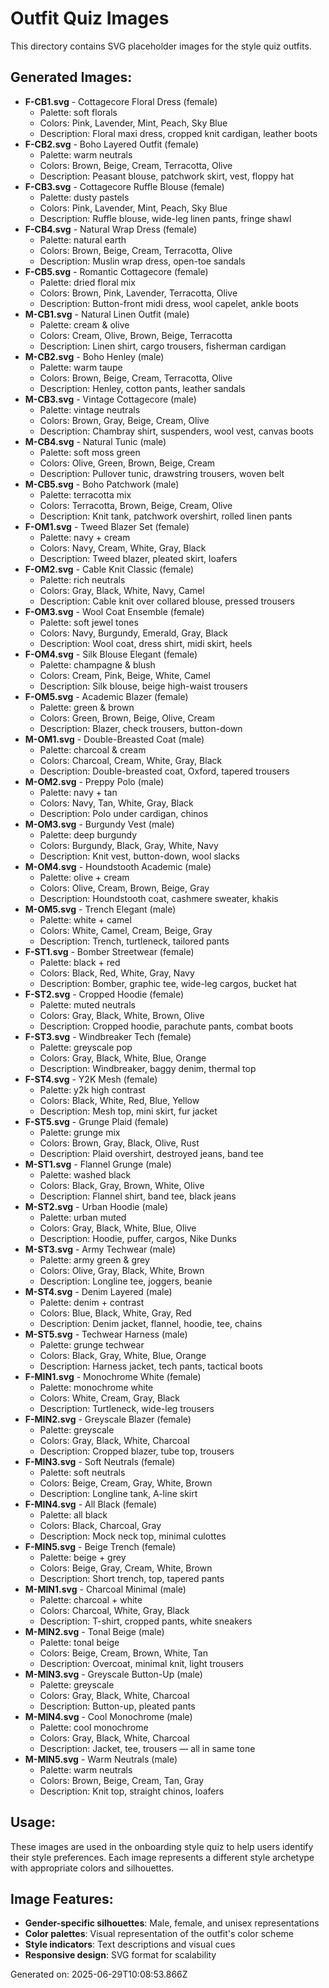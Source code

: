 # Outfit Quiz Images

This directory contains SVG placeholder images for the style quiz outfits.

## Generated Images:

- **F-CB1.svg** - Cottagecore Floral Dress (female)
  - Palette: soft florals
  - Colors: Pink, Lavender, Mint, Peach, Sky Blue
  - Description: Floral maxi dress, cropped knit cardigan, leather boots
- **F-CB2.svg** - Boho Layered Outfit (female)
  - Palette: warm neutrals
  - Colors: Brown, Beige, Cream, Terracotta, Olive
  - Description: Peasant blouse, patchwork skirt, vest, floppy hat
- **F-CB3.svg** - Cottagecore Ruffle Blouse (female)
  - Palette: dusty pastels
  - Colors: Pink, Lavender, Mint, Peach, Sky Blue
  - Description: Ruffle blouse, wide-leg linen pants, fringe shawl
- **F-CB4.svg** - Natural Wrap Dress (female)
  - Palette: natural earth
  - Colors: Brown, Beige, Cream, Terracotta, Olive
  - Description: Muslin wrap dress, open-toe sandals
- **F-CB5.svg** - Romantic Cottagecore (female)
  - Palette: dried floral mix
  - Colors: Brown, Pink, Lavender, Terracotta, Olive
  - Description: Button-front midi dress, wool capelet, ankle boots
- **M-CB1.svg** - Natural Linen Outfit (male)
  - Palette: cream & olive
  - Colors: Cream, Olive, Brown, Beige, Terracotta
  - Description: Linen shirt, cargo trousers, fisherman cardigan
- **M-CB2.svg** - Boho Henley (male)
  - Palette: warm taupe
  - Colors: Brown, Beige, Cream, Terracotta, Olive
  - Description: Henley, cotton pants, leather sandals
- **M-CB3.svg** - Vintage Cottagecore (male)
  - Palette: vintage neutrals
  - Colors: Brown, Gray, Beige, Cream, Olive
  - Description: Chambray shirt, suspenders, wool vest, canvas boots
- **M-CB4.svg** - Natural Tunic (male)
  - Palette: soft moss green
  - Colors: Olive, Green, Brown, Beige, Cream
  - Description: Pullover tunic, drawstring trousers, woven belt
- **M-CB5.svg** - Boho Patchwork (male)
  - Palette: terracotta mix
  - Colors: Terracotta, Brown, Beige, Cream, Olive
  - Description: Knit tank, patchwork overshirt, rolled linen pants
- **F-OM1.svg** - Tweed Blazer Set (female)
  - Palette: navy + cream
  - Colors: Navy, Cream, White, Gray, Black
  - Description: Tweed blazer, pleated skirt, loafers
- **F-OM2.svg** - Cable Knit Classic (female)
  - Palette: rich neutrals
  - Colors: Gray, Black, White, Navy, Camel
  - Description: Cable knit over collared blouse, pressed trousers
- **F-OM3.svg** - Wool Coat Ensemble (female)
  - Palette: soft jewel tones
  - Colors: Navy, Burgundy, Emerald, Gray, Black
  - Description: Wool coat, dress shirt, midi skirt, heels
- **F-OM4.svg** - Silk Blouse Elegant (female)
  - Palette: champagne & blush
  - Colors: Cream, Pink, Beige, White, Camel
  - Description: Silk blouse, beige high-waist trousers
- **F-OM5.svg** - Academic Blazer (female)
  - Palette: green & brown
  - Colors: Green, Brown, Beige, Olive, Cream
  - Description: Blazer, check trousers, button-down
- **M-OM1.svg** - Double-Breasted Coat (male)
  - Palette: charcoal & cream
  - Colors: Charcoal, Cream, White, Gray, Black
  - Description: Double-breasted coat, Oxford, tapered trousers
- **M-OM2.svg** - Preppy Polo (male)
  - Palette: navy + tan
  - Colors: Navy, Tan, White, Gray, Black
  - Description: Polo under cardigan, chinos
- **M-OM3.svg** - Burgundy Vest (male)
  - Palette: deep burgundy
  - Colors: Burgundy, Black, Gray, White, Navy
  - Description: Knit vest, button-down, wool slacks
- **M-OM4.svg** - Houndstooth Academic (male)
  - Palette: olive + cream
  - Colors: Olive, Cream, Brown, Beige, Gray
  - Description: Houndstooth coat, cashmere sweater, khakis
- **M-OM5.svg** - Trench Elegant (male)
  - Palette: white + camel
  - Colors: White, Camel, Cream, Beige, Gray
  - Description: Trench, turtleneck, tailored pants
- **F-ST1.svg** - Bomber Streetwear (female)
  - Palette: black + red
  - Colors: Black, Red, White, Gray, Navy
  - Description: Bomber, graphic tee, wide-leg cargos, bucket hat
- **F-ST2.svg** - Cropped Hoodie (female)
  - Palette: muted neutrals
  - Colors: Gray, Black, White, Brown, Olive
  - Description: Cropped hoodie, parachute pants, combat boots
- **F-ST3.svg** - Windbreaker Tech (female)
  - Palette: greyscale pop
  - Colors: Gray, Black, White, Blue, Orange
  - Description: Windbreaker, baggy denim, thermal top
- **F-ST4.svg** - Y2K Mesh (female)
  - Palette: y2k high contrast
  - Colors: Black, White, Red, Blue, Yellow
  - Description: Mesh top, mini skirt, fur jacket
- **F-ST5.svg** - Grunge Plaid (female)
  - Palette: grunge mix
  - Colors: Brown, Gray, Black, Olive, Rust
  - Description: Plaid overshirt, destroyed jeans, band tee
- **M-ST1.svg** - Flannel Grunge (male)
  - Palette: washed black
  - Colors: Black, Gray, Brown, White, Olive
  - Description: Flannel shirt, band tee, black jeans
- **M-ST2.svg** - Urban Hoodie (male)
  - Palette: urban muted
  - Colors: Gray, Black, White, Blue, Olive
  - Description: Hoodie, puffer, cargos, Nike Dunks
- **M-ST3.svg** - Army Techwear (male)
  - Palette: army green & grey
  - Colors: Olive, Gray, Black, White, Brown
  - Description: Longline tee, joggers, beanie
- **M-ST4.svg** - Denim Layered (male)
  - Palette: denim + contrast
  - Colors: Blue, Black, White, Gray, Red
  - Description: Denim jacket, flannel, hoodie, tee, chains
- **M-ST5.svg** - Techwear Harness (male)
  - Palette: grunge techwear
  - Colors: Black, Gray, White, Blue, Orange
  - Description: Harness jacket, tech pants, tactical boots
- **F-MIN1.svg** - Monochrome White (female)
  - Palette: monochrome white
  - Colors: White, Cream, Gray, Black
  - Description: Turtleneck, wide-leg trousers
- **F-MIN2.svg** - Greyscale Blazer (female)
  - Palette: greyscale
  - Colors: Gray, Black, White, Charcoal
  - Description: Cropped blazer, tube top, trousers
- **F-MIN3.svg** - Soft Neutrals (female)
  - Palette: soft neutrals
  - Colors: Beige, Cream, Gray, White, Brown
  - Description: Longline tank, A-line skirt
- **F-MIN4.svg** - All Black (female)
  - Palette: all black
  - Colors: Black, Charcoal, Gray
  - Description: Mock neck top, minimal culottes
- **F-MIN5.svg** - Beige Trench (female)
  - Palette: beige + grey
  - Colors: Beige, Gray, Cream, White, Brown
  - Description: Short trench, top, tapered pants
- **M-MIN1.svg** - Charcoal Minimal (male)
  - Palette: charcoal + white
  - Colors: Charcoal, White, Gray, Black
  - Description: T-shirt, cropped pants, white sneakers
- **M-MIN2.svg** - Tonal Beige (male)
  - Palette: tonal beige
  - Colors: Beige, Cream, Brown, White, Tan
  - Description: Overcoat, minimal knit, light trousers
- **M-MIN3.svg** - Greyscale Button-Up (male)
  - Palette: greyscale
  - Colors: Gray, Black, White, Charcoal
  - Description: Button-up, pleated pants
- **M-MIN4.svg** - Cool Monochrome (male)
  - Palette: cool monochrome
  - Colors: Gray, Black, White, Charcoal
  - Description: Jacket, tee, trousers — all in same tone
- **M-MIN5.svg** - Warm Neutrals (male)
  - Palette: warm neutrals
  - Colors: Brown, Beige, Cream, Tan, Gray
  - Description: Knit top, straight chinos, loafers

## Usage:

These images are used in the onboarding style quiz to help users identify their style preferences. Each image represents a different style archetype with appropriate colors and silhouettes.

## Image Features:

- **Gender-specific silhouettes**: Male, female, and unisex representations
- **Color palettes**: Visual representation of the outfit's color scheme
- **Style indicators**: Text descriptions and visual cues
- **Responsive design**: SVG format for scalability

Generated on: 2025-06-29T10:08:53.866Z
